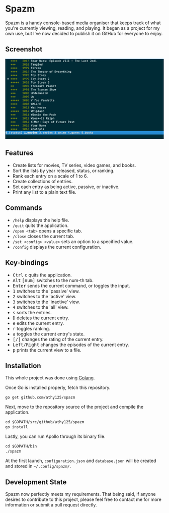 # Spazm

Spazm is a handy console-based media organiser that keeps track of what you're currently viewing, reading, and playing. It began as a project for my own use, but I've now decided to publish it on GitHub for everyone to enjoy.

Screenshot
----------

![ScreenShot](https://github.com/athy125/spazm/blob/master/38456471-61bbee10-3a5b-11e8-8e1c-330a0dafffd5.png?raw=true)

Features
--------

- Create lists for movies, TV series, video games, and books.
- Sort the lists by year released, status, or ranking.
- Rank each entry on a scale of 1 to 6.
- Create collections of entries.
- Set each entry as being active, passive, or inactive.
- Print any list to a plain text file.

Commands
--------

- `/help` displays the help file.
- `/quit` quits the application.
- `/open <tab>` opens a specific tab.
- `/close` closes the current tab.
- `/set <config> <value>` sets an option to a specified value. 
- `/config` displays the current configuration.

Key-bindings
------------

- <kbd>Ctrl</kbd> <kbd>c</kbd> quits the application.
- <kbd>Alt</kbd> <kbd>[num]</kbd> switches to the num-th tab.
- <kbd>Enter</kbd> sends the current command, or toggles the input.
- <kbd>1</kbd> switches to the 'passive' view.
- <kbd>2</kbd> switches to the 'active' view.
- <kbd>3</kbd> switches to the 'inactive' view.
- <kbd>4</kbd> switches to the 'all' view.
- <kbd>s</kbd> sorts the entries.
- <kbd>D</kbd> deletes the current entry.
- <kbd>e</kbd> edits the current entry.
- <kbd>r</kbd> toggles ranking.
- <kbd>a</kbd> toggles the current entry's state.
- <kbd>[/]</kbd> changes the rating of the current entry.
- <kbd>Left/Right</kbd> changes the episodes of the current entry.
- <kbd>p</kbd> prints the current view to a file.

Installation
------------

This whole project was done using [Golang](https://golang.org/doc/install).

Once Go is installed properly, fetch this repository.

    go get github.com/athy125/spazm

Next, move to the repository source of the project and compile the application.

    cd $GOPATH/src/github/athy125/spazm
    go install

Lastly, you can run Apollo through its binary file.

    cd $GOPATH/bin
    ./spazm

At the first launch, `configuration.json` and `database.json` will be created and stored
in `~/.config/spazm/`.

Development State
-----------------
Spazm now perfectly meets my requirements. That being said, if anyone desires to contribute to this project, please feel free to contact me for more information or submit a pull request directly.
